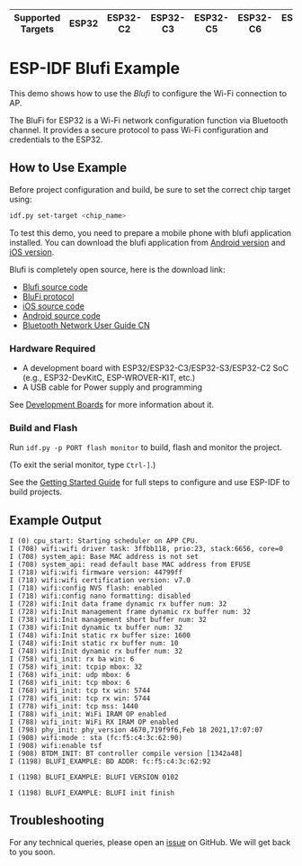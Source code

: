| Supported Targets | ESP32 | ESP32-C2 | ESP32-C3 | ESP32-C5 | ESP32-C6 | ESP32-S3 |
| ----------------- | ----- | -------- | -------- | -------- | -------- | -------- |

# ESP-IDF Blufi Example

This demo shows how to use the *Blufi* to configure the Wi-Fi connection to AP.

The BluFi for ESP32 is a Wi-Fi network configuration function via Bluetooth channel. It provides a secure protocol to pass Wi-Fi configuration and credentials to the ESP32.

## How to Use Example

Before project configuration and build, be sure to set the correct chip target using:

```bash
idf.py set-target <chip_name>
```

To test this demo, you need to prepare a mobile phone with blufi application installed. You can download the blufi application from [Android version](https://github.com/EspressifApp/EspBlufi) and [iOS version](https://itunes.apple.com/cn/app/espblufi/id1450614082?mt=8).

Blufi is completely open source, here is the download link:

* [Blufi source code](https://github.com/espressif/esp-idf/tree/master/examples/bluetooth/blufi)
* [BluFi protocol](https://docs.espressif.com/projects/esp-idf/en/latest/esp32/api-guides/ble/blufi.html)
* [iOS source code](https://github.com/EspressifApp/EspBlufiForiOS)
* [Android source code](https://github.com/EspressifApp/EspBlufi)
* [Bluetooth Network User Guide CN](https://www.espressif.com/sites/default/files/documentation/esp32*bluetooth*networking*user*guide_cn.pdf)

### Hardware Required

* A development board with ESP32/ESP32-C3/ESP32-S3/ESP32-C2 SoC (e.g., ESP32-DevKitC, ESP-WROVER-KIT, etc.)
* A USB cable for Power supply and programming

See [Development Boards](https://www.espressif.com/en/products/devkits) for more information about it.

### Build and Flash

Run `idf.py -p PORT flash monitor` to build, flash and monitor the project.

(To exit the serial monitor, type ``Ctrl-]``.)

See the [Getting Started Guide](https://idf.espressif.com/) for full steps to configure and use ESP-IDF to build projects.

## Example Output

```
I (0) cpu_start: Starting scheduler on APP CPU.
I (708) wifi:wifi driver task: 3ffbb118, prio:23, stack:6656, core=0
I (708) system_api: Base MAC address is not set
I (708) system_api: read default base MAC address from EFUSE
I (718) wifi:wifi firmware version: 44799ff
I (718) wifi:wifi certification version: v7.0
I (718) wifi:config NVS flash: enabled
I (718) wifi:config nano formatting: disabled
I (728) wifi:Init data frame dynamic rx buffer num: 32
I (728) wifi:Init management frame dynamic rx buffer num: 32
I (738) wifi:Init management short buffer num: 32
I (738) wifi:Init dynamic tx buffer num: 32
I (748) wifi:Init static rx buffer size: 1600
I (748) wifi:Init static rx buffer num: 10
I (748) wifi:Init dynamic rx buffer num: 32
I (758) wifi_init: rx ba win: 6
I (758) wifi_init: tcpip mbox: 32
I (768) wifi_init: udp mbox: 6
I (768) wifi_init: tcp mbox: 6
I (768) wifi_init: tcp tx win: 5744
I (778) wifi_init: tcp rx win: 5744
I (778) wifi_init: tcp mss: 1440
I (788) wifi_init: WiFi IRAM OP enabled
I (788) wifi_init: WiFi RX IRAM OP enabled
I (798) phy_init: phy_version 4670,719f9f6,Feb 18 2021,17:07:07
I (908) wifi:mode : sta (fc:f5:c4:3c:62:90)
I (908) wifi:enable tsf
I (908) BTDM_INIT: BT controller compile version [1342a48]
I (1198) BLUFI_EXAMPLE: BD ADDR: fc:f5:c4:3c:62:92

I (1198) BLUFI_EXAMPLE: BLUFI VERSION 0102

I (1198) BLUFI_EXAMPLE: BLUFI init finish

```

## Troubleshooting

For any technical queries, please open an [issue](https://github.com/espressif/esp-idf/issues) on GitHub. We will get back to you soon.
